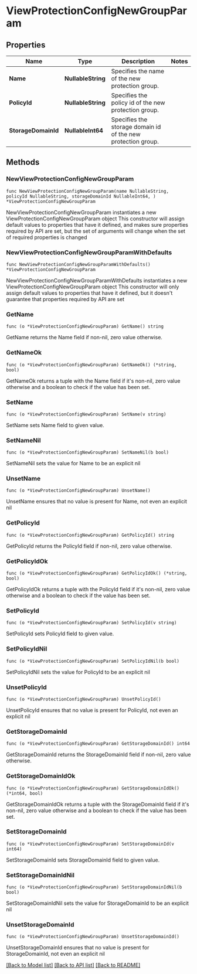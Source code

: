 # ViewProtectionConfigNewGroupParam

## Properties

Name | Type | Description | Notes
------------ | ------------- | ------------- | -------------
**Name** | **NullableString** | Specifies the name of the new protection group. | 
**PolicyId** | **NullableString** | Specifies the policy id of the new protection group. | 
**StorageDomainId** | **NullableInt64** | Specifies the storage domain id of the new protection group. | 

## Methods

### NewViewProtectionConfigNewGroupParam

`func NewViewProtectionConfigNewGroupParam(name NullableString, policyId NullableString, storageDomainId NullableInt64, ) *ViewProtectionConfigNewGroupParam`

NewViewProtectionConfigNewGroupParam instantiates a new ViewProtectionConfigNewGroupParam object
This constructor will assign default values to properties that have it defined,
and makes sure properties required by API are set, but the set of arguments
will change when the set of required properties is changed

### NewViewProtectionConfigNewGroupParamWithDefaults

`func NewViewProtectionConfigNewGroupParamWithDefaults() *ViewProtectionConfigNewGroupParam`

NewViewProtectionConfigNewGroupParamWithDefaults instantiates a new ViewProtectionConfigNewGroupParam object
This constructor will only assign default values to properties that have it defined,
but it doesn't guarantee that properties required by API are set

### GetName

`func (o *ViewProtectionConfigNewGroupParam) GetName() string`

GetName returns the Name field if non-nil, zero value otherwise.

### GetNameOk

`func (o *ViewProtectionConfigNewGroupParam) GetNameOk() (*string, bool)`

GetNameOk returns a tuple with the Name field if it's non-nil, zero value otherwise
and a boolean to check if the value has been set.

### SetName

`func (o *ViewProtectionConfigNewGroupParam) SetName(v string)`

SetName sets Name field to given value.


### SetNameNil

`func (o *ViewProtectionConfigNewGroupParam) SetNameNil(b bool)`

 SetNameNil sets the value for Name to be an explicit nil

### UnsetName
`func (o *ViewProtectionConfigNewGroupParam) UnsetName()`

UnsetName ensures that no value is present for Name, not even an explicit nil
### GetPolicyId

`func (o *ViewProtectionConfigNewGroupParam) GetPolicyId() string`

GetPolicyId returns the PolicyId field if non-nil, zero value otherwise.

### GetPolicyIdOk

`func (o *ViewProtectionConfigNewGroupParam) GetPolicyIdOk() (*string, bool)`

GetPolicyIdOk returns a tuple with the PolicyId field if it's non-nil, zero value otherwise
and a boolean to check if the value has been set.

### SetPolicyId

`func (o *ViewProtectionConfigNewGroupParam) SetPolicyId(v string)`

SetPolicyId sets PolicyId field to given value.


### SetPolicyIdNil

`func (o *ViewProtectionConfigNewGroupParam) SetPolicyIdNil(b bool)`

 SetPolicyIdNil sets the value for PolicyId to be an explicit nil

### UnsetPolicyId
`func (o *ViewProtectionConfigNewGroupParam) UnsetPolicyId()`

UnsetPolicyId ensures that no value is present for PolicyId, not even an explicit nil
### GetStorageDomainId

`func (o *ViewProtectionConfigNewGroupParam) GetStorageDomainId() int64`

GetStorageDomainId returns the StorageDomainId field if non-nil, zero value otherwise.

### GetStorageDomainIdOk

`func (o *ViewProtectionConfigNewGroupParam) GetStorageDomainIdOk() (*int64, bool)`

GetStorageDomainIdOk returns a tuple with the StorageDomainId field if it's non-nil, zero value otherwise
and a boolean to check if the value has been set.

### SetStorageDomainId

`func (o *ViewProtectionConfigNewGroupParam) SetStorageDomainId(v int64)`

SetStorageDomainId sets StorageDomainId field to given value.


### SetStorageDomainIdNil

`func (o *ViewProtectionConfigNewGroupParam) SetStorageDomainIdNil(b bool)`

 SetStorageDomainIdNil sets the value for StorageDomainId to be an explicit nil

### UnsetStorageDomainId
`func (o *ViewProtectionConfigNewGroupParam) UnsetStorageDomainId()`

UnsetStorageDomainId ensures that no value is present for StorageDomainId, not even an explicit nil

[[Back to Model list]](../README.md#documentation-for-models) [[Back to API list]](../README.md#documentation-for-api-endpoints) [[Back to README]](../README.md)


